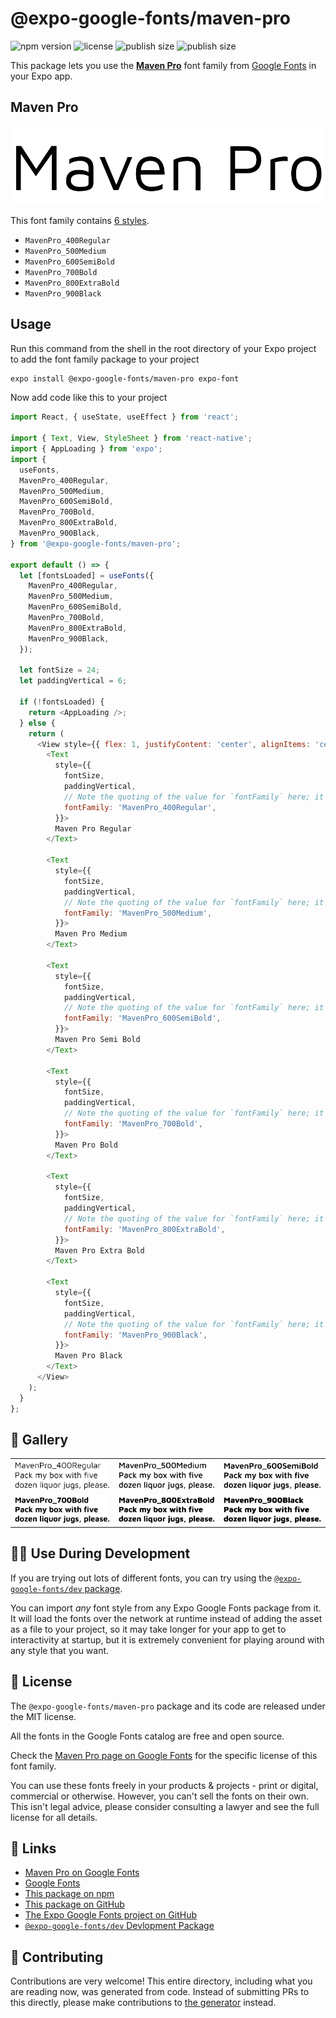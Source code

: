 # @expo-google-fonts/maven-pro

![npm version](https://flat.badgen.net/npm/v/@expo-google-fonts/maven-pro)
![license](https://flat.badgen.net/github/license/expo/google-fonts)
![publish size](https://flat.badgen.net/packagephobia/install/@expo-google-fonts/maven-pro)
![publish size](https://flat.badgen.net/packagephobia/publish/@expo-google-fonts/maven-pro)

This package lets you use the [**Maven Pro**](https://fonts.google.com/specimen/Maven+Pro) font family from [Google Fonts](https://fonts.google.com/) in your Expo app.

## Maven Pro

![Maven Pro](./font-family.png)

This font family contains [6 styles](#-gallery).

- `MavenPro_400Regular`
- `MavenPro_500Medium`
- `MavenPro_600SemiBold`
- `MavenPro_700Bold`
- `MavenPro_800ExtraBold`
- `MavenPro_900Black`

## Usage

Run this command from the shell in the root directory of your Expo project to add the font family package to your project
```sh
expo install @expo-google-fonts/maven-pro expo-font
```

Now add code like this to your project
```js
import React, { useState, useEffect } from 'react';

import { Text, View, StyleSheet } from 'react-native';
import { AppLoading } from 'expo';
import {
  useFonts,
  MavenPro_400Regular,
  MavenPro_500Medium,
  MavenPro_600SemiBold,
  MavenPro_700Bold,
  MavenPro_800ExtraBold,
  MavenPro_900Black,
} from '@expo-google-fonts/maven-pro';

export default () => {
  let [fontsLoaded] = useFonts({
    MavenPro_400Regular,
    MavenPro_500Medium,
    MavenPro_600SemiBold,
    MavenPro_700Bold,
    MavenPro_800ExtraBold,
    MavenPro_900Black,
  });

  let fontSize = 24;
  let paddingVertical = 6;

  if (!fontsLoaded) {
    return <AppLoading />;
  } else {
    return (
      <View style={{ flex: 1, justifyContent: 'center', alignItems: 'center' }}>
        <Text
          style={{
            fontSize,
            paddingVertical,
            // Note the quoting of the value for `fontFamily` here; it expects a string!
            fontFamily: 'MavenPro_400Regular',
          }}>
          Maven Pro Regular
        </Text>

        <Text
          style={{
            fontSize,
            paddingVertical,
            // Note the quoting of the value for `fontFamily` here; it expects a string!
            fontFamily: 'MavenPro_500Medium',
          }}>
          Maven Pro Medium
        </Text>

        <Text
          style={{
            fontSize,
            paddingVertical,
            // Note the quoting of the value for `fontFamily` here; it expects a string!
            fontFamily: 'MavenPro_600SemiBold',
          }}>
          Maven Pro Semi Bold
        </Text>

        <Text
          style={{
            fontSize,
            paddingVertical,
            // Note the quoting of the value for `fontFamily` here; it expects a string!
            fontFamily: 'MavenPro_700Bold',
          }}>
          Maven Pro Bold
        </Text>

        <Text
          style={{
            fontSize,
            paddingVertical,
            // Note the quoting of the value for `fontFamily` here; it expects a string!
            fontFamily: 'MavenPro_800ExtraBold',
          }}>
          Maven Pro Extra Bold
        </Text>

        <Text
          style={{
            fontSize,
            paddingVertical,
            // Note the quoting of the value for `fontFamily` here; it expects a string!
            fontFamily: 'MavenPro_900Black',
          }}>
          Maven Pro Black
        </Text>
      </View>
    );
  }
};

```

## 🔡 Gallery


||||
|-|-|-|
|![MavenPro_400Regular](./MavenPro_400Regular.ttf.png)|![MavenPro_500Medium](./MavenPro_500Medium.ttf.png)|![MavenPro_600SemiBold](./MavenPro_600SemiBold.ttf.png)||
|![MavenPro_700Bold](./MavenPro_700Bold.ttf.png)|![MavenPro_800ExtraBold](./MavenPro_800ExtraBold.ttf.png)|![MavenPro_900Black](./MavenPro_900Black.ttf.png)||


## 👩‍💻 Use During Development

If you are trying out lots of different fonts, you can try using the [`@expo-google-fonts/dev` package](https://github.com/expo/google-fonts/tree/master/font-packages/dev#readme).

You can import *any* font style from any Expo Google Fonts package from it. It will load the fonts
over the network at runtime instead of adding the asset as a file to your project, so it may take longer
for your app to get to interactivity at startup, but it is extremely convenient
for playing around with any style that you want.

## 📖 License

The `@expo-google-fonts/maven-pro` package and its code are released under the MIT license.

All the fonts in the Google Fonts catalog are free and open source.

Check the [Maven Pro page on Google Fonts](https://fonts.google.com/specimen/Maven+Pro) for the specific license of this font family.

You can use these fonts freely in your products & projects - print or digital, commercial or otherwise. However, you can't sell the fonts on their own. This isn't legal advice, please consider consulting a lawyer and see the full license for all details.

## 🔗 Links

- [Maven Pro on Google Fonts](https://fonts.google.com/specimen/Maven+Pro)
- [Google Fonts](https://fonts.google.com/)
- [This package on npm](https://www.npmjs.com/package/@expo-google-fonts/maven-pro)
- [This package on GitHub](https://github.com/expo/google-fonts/tree/master/font-packages/maven-pro)
- [The Expo Google Fonts project on GitHub](https://github.com/expo/google-fonts)
- [`@expo-google-fonts/dev` Devlopment Package](https://github.com/expo/google-fonts/tree/master/font-packages/dev)

## 🤝 Contributing

Contributions are very welcome! This entire directory, including what you are reading now, was generated from code. Instead of submitting PRs to this directly, please make contributions to [the generator](https://github.com/expo/google-fonts/tree/master/packages/generator) instead.
